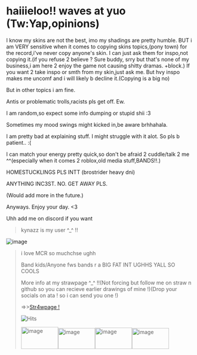 # haiiieloo!! waves at yuo (Tw:Yap,opinions) 

I know my skins are not the best, imo my shadings are pretty humble. BUT i am VERY sensitive when it comes to copying skins topics,(pony town) for the record,i've never copy anyone's skin. I can just ask them for inspo,not copying it.(if you refuse 2 believe ? Sure buddy, srry but that's none of my business,i am here 2 enjoy the game not causing shitty dramas. +block.) If you want 2 take inspo or smth from my skin,just ask me. But hvy inspo makes me uncomf and i will likely b decline it.(Copying is a big no)

But in other topics i am fine.  

Antis or problematic trolls,racists pls get off. Ew.

I am random,so expect some info dumping or stupid shii :3 

Sometimes my mood swings might kicked in,be aware brhhahala.

I am pretty bad at explaining stuff. I might struggle with it alot. So pls b patient.. :( 

I can match your energy pretty quick,so don't be afraid 2 cuddle/talk 2 me ^^(especially when it comes 2 roblox,old media stuff,BANDS!!.)

HOMESTUCKLINGS PLS INTT (brostrider heavy dni)

ANYTHING INC3ST. NO. GET AWAY PLS.

(Would add more in the future.) 

Anyways. Enjoy your day. <3

Uhh add me on discord if you want 
>kynazz is my user ^_^ !!


![image](https://github.com/user-attachments/assets/bb72bdf2-161d-4a76-979e-e56e29ac575d)

>i love MCR so muchchse ughh
>
>Band kids/Anyone fws bands r a BIG FAT INT UGHHS YALL SO COOLS
>
>More info at my strawpage ^_^ !!(Not forcing but follow me on straw n github so you can recieve earlier drawings of mine !)(Drop your socials on ata ! so i can send you one !)
>
> =>>[Str4wpage !](https://kynazz.straw.page)
>
> ![Hits](https://komarev.com/ghpvc/?username=kynazz&label=Sillies&style=flat)
>
><img width="99" height="59" alt="image" src="https://github.com/user-attachments/assets/1a109f0c-101d-44bc-a168-f918fc41c9e1" /><img width="99" height="56" alt="image" src="https://github.com/user-attachments/assets/232f853c-bd76-4761-9634-d03c7aeceffd" /><img width="99" height="57" alt="image" src="https://github.com/user-attachments/assets/059abfbf-8da3-4972-b46f-f99cf514a6b1" /><img width="99" height="56" alt="image" src="https://github.com/user-attachments/assets/2aecb773-61e0-447b-bd8e-6f29b9a713a8" />




